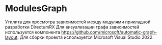 # ModulesGraph
Утилита для просмотра зависимостей между модулями прикладной разработки DirectumRX
Для визуализации графа зависимостей используется компонента https://github.com/microsoft/automatic-graph-layout.
Для сборки проекта используется Microsoft Visual Studio 2022.
